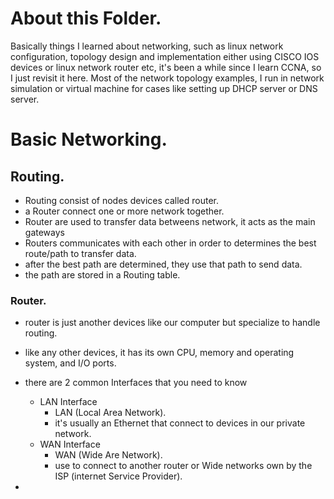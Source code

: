 # About this Folder.

Basically things I learned about networking, such as linux network configuration,
topology design and implementation either using CISCO IOS devices or linux network router etc, it's been a while since I learn CCNA, so I just revisit it here. Most of the network topology examples, I run in network simulation or virtual machine for cases like setting up DHCP server or DNS server.

# Basic Networking.

## Routing.

- Routing consist of nodes devices called router.
- a Router connect one or more network together.
- Router are used to transfer data betweens network, it acts as the main gateways
- Routers communicates with each other in order to determines the best route/path to transfer data.
- after the best path are determined, they use that path to send data.
- the path are stored in a Routing table.

### Router.

- router is just another devices like our computer but specialize to handle routing.
- like any other devices, it has its own CPU, memory and operating system, and I/O ports.
- there are 2 common Interfaces that you need to know

  - LAN Interface
    - LAN (Local Area Network).
    - it's usually an Ethernet that connect to devices in our private network.
  - WAN Interface
    - WAN (Wide Are Network).
    - use to connect to another router or Wide networks own by the ISP (internet Service Provider).

-
